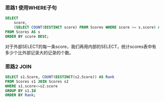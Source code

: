 ### 思路1 使用WHERE子句

```sql
SELECT
    score,
    (SELECT COUNT(DISTINCT score) FROM Scores WHERE score >= s.score) AS `rank`
FROM Scores AS s
ORDER BY score DESC;
```

对于外部SELECT的每一条score，我们再用内部的SELECT，统计scores表中有多少个比外部记录大的记录的个数。

### 思路2 JOIN

```sql
SELECT s1.Score, COUNT(DISTINCT(s2.Score)) AS Rank
FROM Scores s1 JOIN Scores s2
WHERE s1.score<=s2.score
GROUP BY s1.Id
ORDER BY Rank;
```

